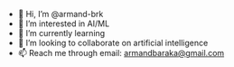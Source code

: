 - 👋 Hi, I’m @armand-brk
- 👀 I’m interested in AI/ML
- 🌱 I’m currently learning
- 💞️ I’m looking to collaborate on artificial intelligence
- 📫 Reach me through email: armandbaraka@gmail.com

<!---
armand-brk/armand-brk is a ✨ special ✨ repository because its `README.md` (this file) appears on your GitHub profile.
You can click the Preview link to take a look at your changes.
--->

